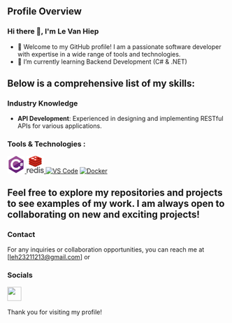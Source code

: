 
## Profile Overview
### Hi there 👋, I'm Le Van Hiep
- 🌱 Welcome to my GitHub profile! I am a passionate software developer with expertise in a wide range of tools and technologies. 
- 🌱 I’m currently learning Backend Development (C# & .NET)
## Below is a comprehensive list of my skills:

### Industry Knowledge
- **API Development**: Experienced in designing and implementing RESTful APIs for various applications.
  
### Tools & Technologies : 
 <p align="left">
  <a href="https://www.w3schools.com/cs/" target="_blank" rel="noreferrer"> <img src="https://raw.githubusercontent.com/devicons/devicon/master/icons/csharp/csharp-original.svg" alt="csharp" width="40" height="40"/> </a>
  <a href="https://redis.io" target="_blank" rel="noreferrer"> <img src="https://raw.githubusercontent.com/devicons/devicon/master/icons/redis/redis-original-wordmark.svg" alt="redis" width="40" height="40"/> </a>
  <a href="https://code.visualstudio.com/" target="_blank" rel="noreferrer"><img src="https://raw.githubusercontent.com/danielcranney/readme-generator/main/public/icons/skills/visualstudiocode.svg" width="36" height="36" alt="VS Code" /></a>
  <a href="https://www.docker.com/" target="_blank" rel="noreferrer"><img src="https://raw.githubusercontent.com/danielcranney/readme-generator/main/public/icons/skills/docker-colored.svg" width="36" height="36" alt="Docker" /></a>
</p>

## Feel free to explore my repositories and projects to see examples of my work. I am always open to collaborating on new and exciting projects!

### Contact
For any inquiries or collaboration opportunities, you can reach me at [leh23211213@gmail.com] or 
### Socials
<p align="left"> 
  <a href="https://www.linkedin.com/in/https://www.linkedin.com/in/le-hiep-1809b4184/" target="_blank" rel="noreferrer"> <picture> <source media="(prefers-color-scheme: dark)" srcset="https://raw.githubusercontent.com/danielcranney/readme-generator/main/public/icons/socials/linkedin-dark.svg" /> <source media="(prefers-color-scheme: light)" srcset="https://raw.githubusercontent.com/danielcranney/readme-generator/main/public/icons/socials/linkedin.svg" /> <img src="https://raw.githubusercontent.com/danielcranney/readme-generator/main/public/icons/socials/linkedin.svg" width="32" height="32" /> </picture> 
  </a>
</p>

Thank you for visiting my profile!
